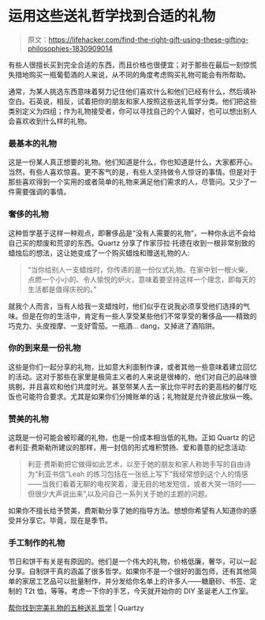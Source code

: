 # 运用这些送礼哲学找到合适的礼物

> 原文：<https://lifehacker.com/find-the-right-gift-using-these-gifting-philosophies-1830909014>

有些人很擅长买到完全合适的东西，而且价格也很便宜；对于那些在最后一刻惊慌失措地购买一瓶葡萄酒的人来说，从不同的角度考虑购买礼物可能会有所帮助。



通常，为某人挑选东西意味着努力记住他们喜欢什么和他们已经有什么，然后填补空白。石英说，相反，试着把你的朋友和家人按照这些送礼哲学分类。他们把这些类别定义为四组；作为礼物接受者，你可以寻找自己的个人偏好，也可以想出别人会喜欢收到什么样的礼物。

### 最基本的礼物

这是一份某人真正想要的礼物。他们知道是什么，你也知道是什么，大家都开心。当然，有些人喜欢惊喜。更不客气的是，有些人坚持做令人惊讶的事情。但是对于那些喜欢得到一个实用的或者简单的礼物来满足他们需求的人，尽管问。又少了一件需要强调的事情。

### 奢侈的礼物

这种哲学基于这样一种观点，即奢侈品是“没有人需要的礼物”，一种你永远不会给自己买的颓废和荒谬的东西。Quartz 分享了作家莎拉·托德在收到一根非常别致的蜡烛后的想法，这让她变成了一个购买蜡烛和赠送礼物的人:

> “当你给别人一支蜡烛时，你传递的是一份仪式礼物。在家中划一根火柴，点燃一个小小的、令人愉悦的炉火，意味着要坚持这样一个理念，即每天的生活都是值得庆祝的。”

就我个人而言，当有人给我一支蜡烛时，他们似乎在说我必须享受他们选择的气味。但是在你的生活中，肯定有一些人享受某些他们不常享受的奢侈品——精致的巧克力、头皮按摩、一支好雪茄。一瓶酒... dang，又掉进了酒陷阱。

### 你的到来是一份礼物

这些是你们一起分享的礼物，比如意大利面制作课，或者其他一些意味着建立回忆的活动。这对于那些在家里是极简主义者的人来说是很棒的，他们对自己的品味很挑剔，并且喜欢和他们共度时光。甚至带某人去一家比你平时去的更高档的餐厅吃饭也可能符合要求。尤其是如果你们分摊账单的话；礼物就是允许彼此放纵一晚。

### 赞美的礼物

这既是一份可能会被珍藏的礼物，也是一份成本相当低的礼物。正如 Quartz 的记者利亚·费斯勒所建议的那样，用一封信的形式堆积赞扬、爱和善意的纪念活动:

> 利亚·费斯勒把它做得如此艺术，以至于她的朋友和家人称她手写的自由诗为“利亚书信”Leah 的练习包括在一张纸上写下“我经常想到这个人的情感——当我们看着无聊的电视笑着，漫无目的地发短信，或者大哭一场时——但很少大声说出来”,以及问自己一系列关于她的主题的问题。

如果你不擅长给予赞美，费斯勒分享了她的指导方法。想想你希望有人知道你的感受并分享它。毕竟，现在是季节。

### 手工制作的礼物

节日和饼干有关是有原因的。他们是一个伟大的礼物，价格低廉，奢华，可以一起分享。自制饼干真的涵盖了很多哲学。如果你不是一个很好的面包师，还有其他简单的家居工艺品可以批量制作，并分发给你名单上的许多人——糖磨砂、书签、定制的 T2t 恤，等等。考虑一下你的手艺，今天就开始你的 DIY 圣诞老人工作室。

[帮你找到完美礼物的五种送礼哲学](https://qz.com/quartzy/1128336/five-gift-giving-philosophies-to-help-you-find-the-perfect-gift/) | Quartzy